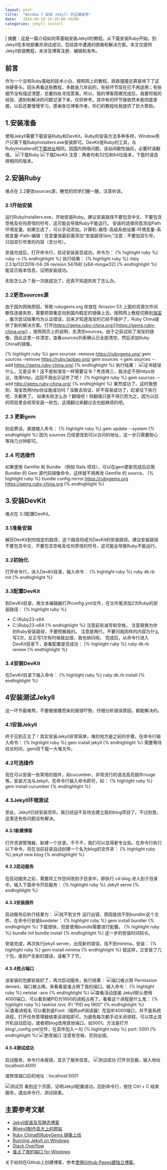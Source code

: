 ```yaml
---
layout: post
title:  "Window 7 安装 Jekyll 的正确姿势"
date:   2016-09-10 19:10:00 +0200
categories: jekyll install
---
```

| 摘要：这是一篇介绍如何零基础安装Jekyll的教程，从下载安装Ruby开始，到Jekyll在本地部署并测试成功，包括其中遭遇的困难和解决方案。本文仅提供Jekyll安装教程，未涉及博客注册、编辑和发布。

## 前言
作为一个没有Ruby基础的技术小白，按照网上的教程，跌跌撞撞总算是啃下了这块硬骨头。回头再看这些教程，多数是几年前的，有些环节现在已不再适用；有些细节没有描述清楚，总要四处寻找答案。所以，我的博客搭建完成后，我要将我的经验、遇到和解决的问题记录下来，仅供参考。其中有的环节我依然未能彻底掌握，以后还要慢慢学习。感谢各位博客作者，你们的教程给我提供了巨大帮助。

## 1.安装准备

使用Jekyll需要下载安装Ruby和DevKit。Ruby的安装方法多种多样，Window用户只需下载RubyInstallers.exe安装即可。DevKit是Ruby的工具，与RubyInstallers的[下载地址](http：//rubyinstaller.org/downloads/)相同。因国内网络问题，该站间歇性抽风，必要时请翻墙。
![下载Ruby](https://codeaftercode.github.io/assets/images/downloadRuby.jpg)
![下载DevKit](https://codeaftercode.github.io/assets/images/downloadDevKit.jpg)
注意：两者均有32位和64位版本，下载时请选择相同的版本。

## 2.安装Ruby
难点在 2.2更改sources源，睡觉的同学们醒一醒，注意听讲。

### 2.1开始安装
运行RubyInstallers.exe，开始安装Ruby。建议安装路径不要包含中文、不要包含空格及任何奇怪的符号，这可能会导致Ruby不能运行。
安装时选择同意添加Path环境变量。如果忘选了，可以手动添加。计算机-属性-高级系统设置-环境变量-系统变量-Path-编辑：在变量值最前面添加“安装路径\bin;”注意：不要加双引号，只加双引号里的内容（含分号）。

安装完成后，打开命令行，验证安装是否成功，命令为：
{% highlight ruby %}
ruby -v
{% endhighlight %}
执行结果：
{% highlight ruby %}
rbby 2.3.1p112(2016-04-26 revision 54768) [x64-mingw32]
{% endhighlight %}
能显示版本信息，证明安装成功。

失败怎么办？我一次就成功了，还真不知道失败了怎么办。

### 2.2更改sources源
由于国内网络原因，导致 rubygems.org 存放在 Amazon S3 上面的资源文件间歇性连接失败，需要把源重定向到国内稳定的镜像上去。按照网上教程切换到[淘宝](https://ruby.taobao.org/) ，屡次尝试结果均为认证错误，后来才知道淘宝的已经不维护了，Ruby China提供了新的解决方案。打开[https://gems.ruby-china.org/](https://gems.ruby-china.org/) ，按照网页上的说明，先清空sources。由于之前试验了淘宝的镜像，因此这里一并清空，查看sources列表确认已全部清空，然后添加Ruby China的镜像。

{% highlight ruby %}
gem sources -remove https://rubygems.org/
gem sources -remove https://ruby.taobao.org/
gem sources -l
gem sources --add https://gems.ruby-china.org/
{% endhighlight %}
执行结果：
![证书错误](https://codeaftercode.github.io/assets/images/SSLerror.PNG)
什么，又是证书！这不是和淘宝一样需要证书？考虑再三，我决定不用https协议，改用http，这回不用出示证件了吧！
{% highlight ruby %}
gem sources --add http://gems.ruby-china.org/
{% endhighlight %}
果然成功了。这时我想到，淘宝改用http协议能成功吗？没敢去验证，好不容易成功了，赶紧往下执行吧，天都黑了。
如果失败怎么办？翻墙吧！但翻墙只是不得已而为之，因为以后的项目里会经常安装一些包，这墙翻过来翻过去也挺麻烦的吧。

### 2.3 更新gem
别说费话，直接输入命令：
{% highlight ruby %}
gem update --system
{% endhighlight %}
因为 sources 已经更改到可以访问的地址，这一步只需要耐心等待几分钟即可。

### 2.4 可选操作
如果使用 Gemfile 和 Bundle （例如 Rails 项目），可以在gem更新完成后应用 Bundler 的 Gem 源代码镜像命令，这样就不用再改 Gemfile 的 source。
{% highlight ruby %}
bundle config mirror.https://rubygems.org https://gems.ruby-china.org
{% endhighlight %}

## 3.安装DevKit
难点在 3.3配置DevKit。

### 3.1准备安装
解压DevKit到你指定的路径，这个路径将成为DevKit的安装路径。建议安装路径不要包含中文、不要包含空格及任何奇怪的符号，这可能会导致Ruby不能运行。

### 3.2初始化
打开命令行，进入DevKit目录，输入命令：
{% highlight ruby %}
ruby dk.rb init
{% endhighlight %}

### 3.3配置DevKit
到DevKit目录，用文本编辑器打开config.yml文件，在文件尾添加2次Ruby的安装路径：
{% highlight ruby %}
- C:\Ruby23-x64
- C:\Ruby23-x64
{% endhighlight %}
注意前有减号和空格。
注意替换为你的Ruby安装路径，不要照搬我的。
注意是两行。不要问我同样的内容为什么写2次，反正写1次有时候就出错，我也纳闷呢。
完成后，从命令行进入DevKit目录下，查看配置是否成功：
{% highlight ruby %}
ruby dk.rb review
{% endhighlight %}

### 3.4安装DevKit
在DevKit目录下输入命令：
{% highlight ruby %}
ruby dk.rb install
{% endhighlight %}

## 4安装测试Jekyll
这一环节最难熬，不要被接踵而来的报错吓倒，仔细分析错误原因，都能解决的。

### 4.1安装Jekyll
终于见到正主了！其实安装Jekyll非常简单，难的地方是之前的步骤。在命令行输入命令：
{% highlight ruby %}
gem install jekyll
{% endhighlight %}
需要等待较长时间，gem将下载一大堆文件。

### 4.2可选操作
现在可以安装一些常用的插件，如cucumber，非常流行的语法高亮插件rouge等。安装方法与Jekyll，在命令行输入命令即可，如：
{% highlight ruby %}
gem install cucumber
{% endhighlight %}

### 4.3Jekyll环境测试
至此，Jekyll已经安装完毕。我已经迫不及待去建立我的blog项目了。不过别急，这里还有些问题没有解决。

#### 4.3.1新建博客
打开资源管理器，新建一个目录。不不不，我们可以显得更专业些。在命令行执行以下命令，将在当前目录自动创建一个名为blog的文件夹：
{% highlight ruby %}
jekyll new blog
{% endhighlight %}

#### 4.3.2启动服务
在启动服务之前，需要将工作空间改到子目录中，即执行 cd blog 进入到子目录中，输入下面命令开启服务：
{% highlight ruby %}
Jekyll serve
{% endhighlight %}
#### 4.3.3安装插件
启动服务后执行结果为：
![找不到文件](https://codeaftercode.github.io/assets/images/loadError.jpg)
运行出错，原因是找不到bundler这个文件。在命令行安装bundeler：
{% highlight ruby %}
gem install bundler
{% endhighlight %}
下载很快，但是使用bundle需要进行配置。
{% highlight ruby %}
bundle init
bundle install
{% endhighlight %}
这一步的安装时间较长。

安装完成，再次执行jekyll server，出现新的错误，找不到minima。安装：
{% highlight ruby %}
gem install minima
{% endhighlight %}
就这样，又安装了几个包，直到产生新的错误，请看下了节。

#### 4.3.4抢占端口

该安装的包都安装好了，再次启动服务，执行结果：
![端口被占用](https://codeaftercode.github.io/assets/images/permissionDenied.jpg)
Permission denied，端口被占用。来看看是谁占用了我的端口。输入命令：
{% highlight ruby %}
netstat -ano
{% endhighlight %}
![查看活动连接](https://codeaftercode.github.io/assets/images/netstat.PNG)
Jekyll默认使用4000端口，可以看到被PID为1800的进程占用了。看看这个进程是什么鬼：
{% highlight ruby %}
tasklist /svc /FI "PID eq 1800"
{% endhighlight %}
![查看进程名](https://codeaftercode.github.io/assets/images/whoUseMyPort.PNG)
可以看到是Foxit（福昕pdf阅读器）在监听4000端口，并不是系统进程，打开任务管理器结束该进程即可。为避免每次都手动关闭进程，可以禁止其开机自动启动，或者把blog改用其他端口，如5001。方法是打开blog/_config.yml文件，在其中加入一句
{% highlight ruby %}
port: 5001
{% endhighlight %}
![更改端口](https://codeaftercode.github.io/assets/images/changePort.PNG)
注意有空格，否则出错。

#### 4.5.4测试成功

启动服务，命令行未报错，显示了服务信息。
![测试成功](https://codeaftercode.github.io/assets/images/testSuccess.PNG)
打开浏览器，输入地址localhost:4000

或修改端口后的地址：localhost:5001

![测试页](https://codeaftercode.github.io/assets/images/testPage.PNG)
看到这个页面，证明Jekyll配置成功。回到命令行，按住 Ctrl + C 结束服务，退出命令行，测试结束。


## 主要参考文献

+ [Jekyll安装及写静态博客](http://www.tuicool.com/articles/7Vz6BzJ)
+ [用jekyll制作高大上的网站](http://www.cnblogs.com/strick/p/5448570.html)
+ [Ruby China的RubyGems 镜像上线](https://ruby-china.org/topics/29250)
+ [Running Jekyll on Windows](http://www.madhur.co.in/blog/2011/09/01/runningjekyllwindows.html)
+ [Stack Overflow](http://stackoverflow.com/)
+ [谁占了我的端口 for Windows](http://lxconan.github.io/2016/01/07/who-is-using-my-port/)

关于如何在Github上创建博客，参考[使用Github Pages建独立博客](http://beiyuu.com/github-pages)。
